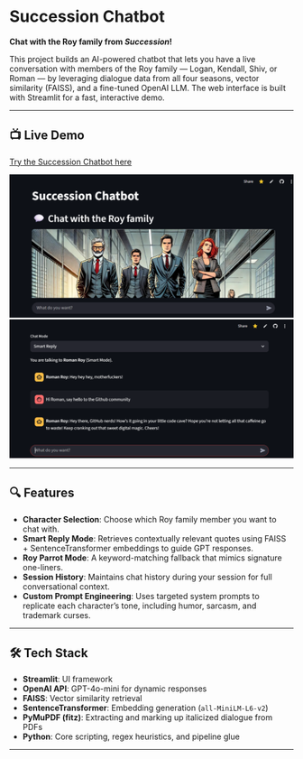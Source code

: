 # Succession Chatbot

**Chat with the Roy family from _Succession_!**

This project builds an AI-powered chatbot that lets you have a live conversation with members of the Roy family — Logan, Kendall, Shiv, or Roman — by leveraging dialogue data from all four seasons, vector similarity (FAISS), and a fine-tuned OpenAI LLM. The web interface is built with Streamlit for a fast, interactive demo.

---

## 📺 Live Demo

[Try the Succession Chatbot here](https://succession-chatbot.streamlit.app/)

<p align="center">
  <img src="./screenshots/interface2.png" alt="Succession Chatbot Interface" width="600">
  <img src="./screenshots/interface1.png" width="600">
</p>

---

## 🔍 Features

- **Character Selection**: Choose which Roy family member you want to chat with.  
- **Smart Reply Mode**: Retrieves contextually relevant quotes using FAISS + SentenceTransformer embeddings to guide GPT responses.  
- **Roy Parrot Mode**: A keyword-matching fallback that mimics signature one-liners.  
- **Session History**: Maintains chat history during your session for full conversational context.  
- **Custom Prompt Engineering**: Uses targeted system prompts to replicate each character’s tone, including humor, sarcasm, and trademark curses.

---

## 🛠️ Tech Stack

- **Streamlit**: UI framework  
- **OpenAI API**: GPT-4o-mini for dynamic responses  
- **FAISS**: Vector similarity retrieval  
- **SentenceTransformer**: Embedding generation (`all-MiniLM-L6-v2`)  
- **PyMuPDF (fitz)**: Extracting and marking up italicized dialogue from PDFs  
- **Python**: Core scripting, regex heuristics, and pipeline glue

---

